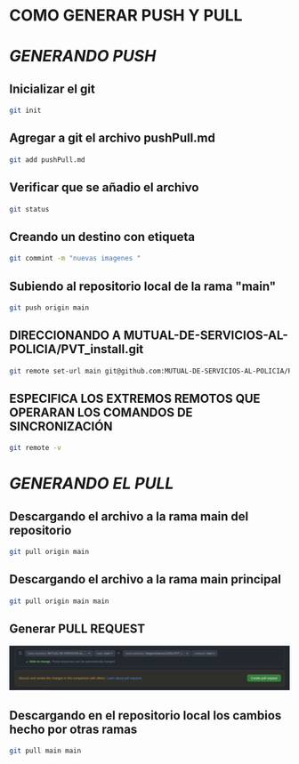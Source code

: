 # COMO GENERAR PUSH Y PULL
  
# _GENERANDO PUSH_

## Inicializar el git
```sh
git init
 ```
## Agregar a git el archivo pushPull.md
```sh 
git add pushPull.md
```
## Verificar que se añadio el archivo
```sh
git status
``` 

## Creando un destino con etiqueta
```sh
git commint -m "nuevas imagenes "
```

## Subiendo al repositorio local de la rama "main" 
```sh
git push origin main
```

   
## DIRECCIONANDO A MUTUAL-DE-SERVICIOS-AL-POLICIA/PVT_install.git
```sh
git remote set-url main git@github.com:MUTUAL-DE-SERVICIOS-AL-POLICIA/PVT_install.git
```

## ESPECIFICA LOS EXTREMOS REMOTOS QUE OPERARAN LOS COMANDOS DE SINCRONIZACIÓN
```sh
git remote -v
```

# _GENERANDO EL PULL_
## Descargando el archivo a la rama main del repositorio
```sh
git pull origin main
``` 

## Descargando el archivo a la rama main principal
```sh
git pull origin main main
``` 

## Generar PULL REQUEST

![](https://github.com/DiegooGutierrez123321/PVT_install/blob/main/Screenshot_Install/Captura%20de%20pantalla%20de%202021-04-07%2011-35-52.png?raw=true)

## Descargando en el repositorio local los cambios hecho por otras ramas
```sh
git pull main main
``` 
